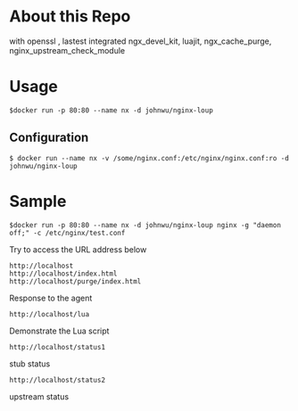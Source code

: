 # About this Repo

with openssl , lastest integrated ngx_devel_kit, luajit, ngx_cache_purge, 
nginx_upstream_check_module

# Usage

```
$docker run -p 80:80 --name nx -d johnwu/nginx-loup 

```

## Configuration
```
$ docker run --name nx -v /some/nginx.conf:/etc/nginx/nginx.conf:ro -d johnwu/nginx-loup 

```

# Sample

```
$docker run -p 80:80 --name nx -d johnwu/nginx-loup nginx -g "daemon off;" -c /etc/nginx/test.conf 

```

Try to access the URL address below

```
http://localhost
http://localhost/index.html
http://localhost/purge/index.html
```

Response to the agent

```
http://localhost/lua
```

Demonstrate the Lua script

```
http://localhost/status1
```

stub status

```
http://localhost/status2
```

upstream status


